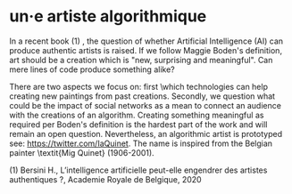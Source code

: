 # un·e artiste algorithmique

In a recent book (1) , the question of whether Artificial Intelligence (AI) can produce authentic artists is raised. If we follow Maggie Boden's definition, art should be a creation which is "new, surprising and meaningful". Can mere lines of code produce something alike?

There are two aspects we focus on: first \which technologies can help creating new paintings from past creations. Secondly, we question what could be the impact of social networks as a mean to connect an audience with the creations of an algorithm. Creating something meaningful as required per Boden's definition is the hardest part of the work and will remain an open question. Nevertheless, an algorithmic artist is prototyped see: https://twitter.com/IaQuinet. The name is inspired from the Belgian painter \textit{Mig Quinet} (1906-2001).


(1) Bersini H., L’intelligence artificielle peut-elle engendrer des artistes authentiques ?, Academie Royale de Belgique, 2020
